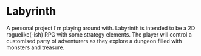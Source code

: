 # Labyrinth
A personal project I'm playing around with.
Labyrinth is intended to be a 2D roguelike(-ish) RPG with some strategy elements. 
The player will control a customised party of adventurers as they explore a dungeon filled with monsters and treasure.
